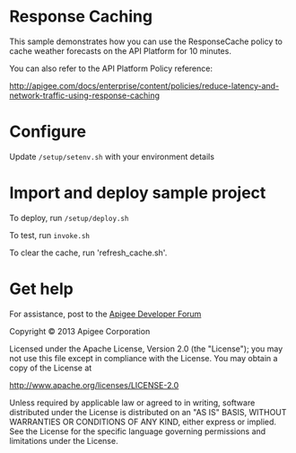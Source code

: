 # Response Caching

This sample demonstrates how you can use the ResponseCache policy to cache weather forecasts on the API Platform for 10 minutes.

You can also refer to the API Platform Policy reference:

http://apigee.com/docs/enterprise/content/policies/reduce-latency-and-network-traffic-using-response-caching

# Configure 

Update `/setup/setenv.sh` with your environment details

# Import and deploy sample project

To deploy, run `/setup/deploy.sh`

To test, run `invoke.sh`

To clear the cache, run 'refresh_cache.sh'.

# Get help

For assistance, post to the [Apigee Developer Forum](http://support.apigee.com)

Copyright © 2013 Apigee Corporation

Licensed under the Apache License, Version 2.0 (the "License"); you may not use
this file except in compliance with the License. You may obtain a copy
of the License at

http://www.apache.org/licenses/LICENSE-2.0

Unless required by applicable law or agreed to in writing, software
distributed under the License is distributed on an "AS IS" BASIS,
WITHOUT WARRANTIES OR CONDITIONS OF ANY KIND, either express or implied.
See the License for the specific language governing permissions and
limitations under the License.
